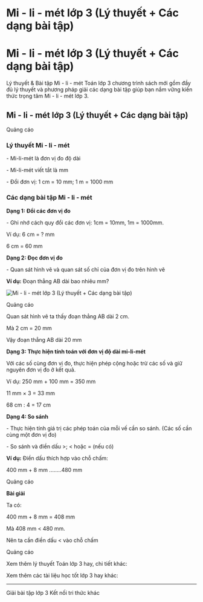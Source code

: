 # Mi - li - mét lớp 3 (Lý thuyết + Các dạng bài tập)

# Mi - li - mét lớp 3 (Lý thuyết + Các dạng bài tập)

Lý thuyết & Bài tập Mi - li - mét Toán lớp 3 chương trình sách mới gồm đầy đủ lý thuyết và phương pháp giải các dạng bài tập giúp bạn nắm vững kiến thức trọng tâm Mi - li - mét lớp 3.

## Mi - li - mét lớp 3 (Lý thuyết + Các dạng bài tập)

Quảng cáo

### Lý thuyết Mi - li - mét

\- Mi-li-mét là đơn vị đo độ dài

\- Mi-li-mét viết tắt là mm

\- Đổi đơn vị: 1 cm = 10 mm; 1 m = 1000 mm

### Các dạng bài tập Mi - li - mét

**Dạng 1: Đổi các đơn vị đo**

\- Ghi nhớ cách quy đổi các đơn vị: 1cm = 10mm, 1m = 1000mm.

Ví dụ: 6 cm = ? mm

6 cm = 60 mm

**Dạng 2: Đọc đơn vị đo**

\- Quan sát hình vẽ và quan sát số chỉ của đơn vị đo trên hình vẽ

**Ví dụ:** Đoạn thẳng AB dài bao nhiêu mm?

![Mi - li - mét lớp 3 \(Lý thuyết + Các dạng bài tập\)](https://vietjack.com/toan-3-kn/images/ly-thuyet-bai-30-mi-li-met.PNG)

Quảng cáo

Quan sát hình vẽ ta thấy đoạn thẳng AB dài 2 cm.

Mà 2 cm = 20 mm

Vậy đoạn thẳng AB dài 20 mm

**Dạng 3: Thực hiện tính toán với đơn vị độ dài mi-li-mét**

Với các số cùng đơn vị đo, thực hiện phép cộng hoặc trừ các số và giữ nguyên đơn vị đo ở kết quả.

Ví dụ: 250 mm + 100 mm = 350 mm

11 mm × 3 = 33 mm

68 cm : 4 = 17 cm

**Dạng 4: So sánh**

\- Thực hiện tính giá trị các phép toán của mỗi vế cần so sánh. (Các số cần cùng một đơn vị đo)

\- So sánh và điền dấu >; < hoặc = (nếu có)

**Ví dụ:** Điền dấu thích hợp vào chỗ chấm:

400 mm + 8 mm ........480 mm

Quảng cáo

**Bài giải**

Ta có: 

400 mm + 8 mm = 408 mm

Mà 408 mm < 480 mm.

Nên ta cần điền dấu < vào chỗ chấm

Quảng cáo

Xem thêm lý thuyết Toán lớp 3 hay, chi tiết khác:

Xem thêm các tài liệu học tốt lớp 3 hay khác:

* * *

Giải bài tập lớp 3 Kết nối tri thức khác
